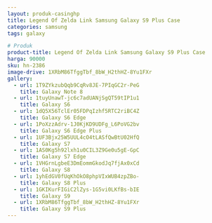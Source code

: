 ```yaml
---
layout: produk-casinghp
title: Legend Of Zelda Link Samsung Galaxy S9 Plus Case
categories: samsung
tags: galaxy

# Produk
product-title: Legend Of Zelda Link Samsung Galaxy S9 Plus Case
harga: 90000
sku: hn-2386
image-drive: 1XRbM86TfggTbf_8bW_H2thHZ-8Yu1FXr
gallery:
  - url: 1T9ZYkzubQqb9CqRv8JE-7PIqGC2r-PeG
    title: Galaxy Note 8
  - url: 1tuyUnawT-jc6c7adUANjSgQT59tIP1u1
    title: Galaxy S6
  - url: 1dQ5X56TclEr05FDPqIzhf5RTC2riBC4Z
    title: Galaxy S6 Edge
  - url: 1PoXzzAdrv-1J0KjKD9UDFg_L6PoVG2bv
    title: Galaxy S6 Edge Plus
  - url: 1UF3Bjx25W5UUL4cO4tLASfQwBtU02HfQ
    title: Galaxy S7
  - url: 1AS0Kg5h92lxh1u0CIL3Z9Ge0u5gE-GpC
    title: Galaxy S7 Edge
  - url: 1VHGrnLgbeE3DmEommGkodJq7fjAx0xCd
    title: Galaxy S8
  - url: 1yhEdGV0fUqKhOkO8phpVIxWUB4zpZBo-
    title: Galaxy S8 Plus
  - url: 1GKIKurFIGiC2lZys-1G5vi0LKfBs-bIE
    title: Galaxy S9
  - url: 1XRbM86TfggTbf_8bW_H2thHZ-8Yu1FXr
    title: Galaxy S9 Plus
---
```

